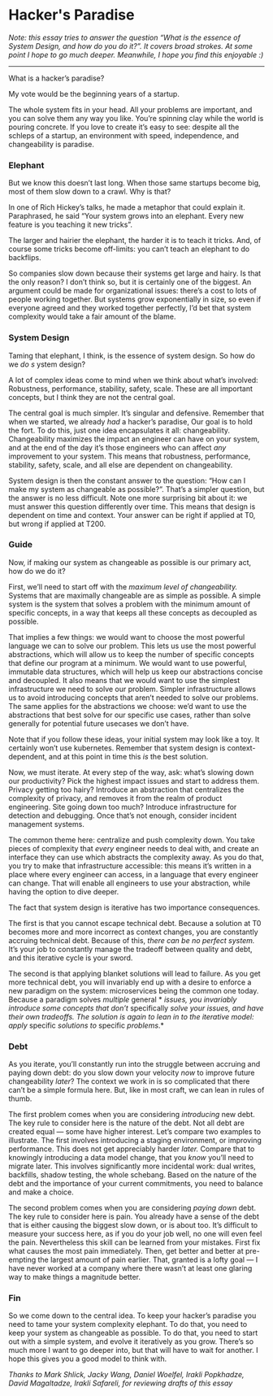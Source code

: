 # Hacker's Paradise


 _Note: this essay tries to answer the question “What is the essence of System
Design, and how do you do it?”. It covers broad strokes. At some point I hope
to go much deeper. Meanwhile, I hope you find this enjoyable :)_

* * *

What is a hacker’s paradise?

My vote would be the beginning years of a startup.

The whole system fits in your head. All your problems are important, and you
can solve them any way you like. You’re spinning clay while the world is
pouring concrete. If you love to create it’s easy to see: despite all the
schleps of a startup, an environment with speed, independence, and
changeability is paradise.

### Elephant

But we know this doesn’t last long. When those same startups become big, most
of them slow down to a crawl. Why is that?

In one of Rich Hickey’s talks, he made a metaphor that could explain it.
Paraphrased, he said “Your system grows into an elephant. Every new feature is
you teaching it new tricks”.

The larger and hairier the elephant, the harder it is to teach it tricks. And,
of course some tricks become off-limits: you can’t teach an elephant to do
backflips.

So companies slow down because their systems get large and hairy. Is that the
only reason? I don’t think so, but it is certainly one of the biggest. An
argument could be made for organizational issues: there’s a cost to lots of
people working together. But systems grow exponentially in size, so even if
everyone agreed and they worked together perfectly, I’d bet that system
complexity would take a fair amount of the blame.

### System Design

Taming that elephant, I think, is the essence of system design. So how do we
_do s_ ystem design?

A lot of complex ideas come to mind when we think about what’s involved:
Robustness, performance, stability, safety, scale. These are all important
concepts, but I think they are not the central goal.

The central goal is much simpler. It’s singular and defensive. Remember that
when we started, we already _had_ a hacker’s paradise, Our goal is to hold the
fort. To do this, just one idea encapsulates it all: changeability.
Changeability maximizes the impact an engineer can have on your system, and at
the end of the day it’s those engineers who can affect _any_ improvement to
your system. This means that robustness, performance, stability, safety,
scale, and all else are dependent on changeability.

System design is then the constant answer to the question: “How can I make my
system as changeable as possible?”. That’s a simpler question, but the answer
is no less difficult. Note one more surprising bit about it: we must answer
this question differently over time. This means that design is dependent on
time and context. Your answer can be right if applied at T0, but wrong if
applied at T200.

### Guide

Now, if making our system as changeable as possible is our primary act, how do
we do it?

First, we’ll need to start off with the _maximum level of changeability._
Systems that are maximally changeable are as simple as possible. A simple
system is the system that solves a problem with the minimum amount of specific
concepts, in a way that keeps all these concepts as decoupled as possible.

That implies a few things: we would want to choose the most powerful language
we can to solve our problem. This lets us use the most powerful abstractions,
which will allow us to keep the number of specific concepts that define our
program at a minimum. We would want to use powerful, immutable data
structures, which will help us keep our abstractions concise and decoupled. It
also means that we would want to use the simplest infrastructure we need to
solve our problem. Simpler infrastructure allows us to avoid introducing
concepts that aren’t needed to solve our problems. The same applies for the
abstractions we choose: we’d want to use the abstractions that best solve for
our specific use cases, rather than solve generally for potential future
usecases we don’t have.

Note that if you follow these ideas, your initial system may look like a toy.
It certainly won’t use kubernetes. Remember that system design is context-
dependent, and at this point in time this _is_ the best solution.

Now, we must iterate. At every step of the way, ask: what’s slowing down our
productivity? Pick the highest impact issues and start to address them.
Privacy getting too hairy? Introduce an abstraction that centralizes the
complexity of privacy, and removes it from the realm of product engineering.
Site going down too much? Introduce infrastructure for detection and
debugging. Once that’s not enough, consider incident management systems.

The common theme here: centralize and push complexity down. You take pieces of
complexity that _every_ engineer needs to deal with, and create an interface
they can use which abstracts the complexity away. As you do that, you try to
make that infrastructure accessible: this means it’s written in a place where
every engineer can access, in a language that every engineer can change. That
will enable all engineers to use your abstraction, while having the option to
dive deeper.

The fact that system design is iterative has two importance consequences.

The first is that you cannot escape technical debt. Because a solution at T0
becomes more and more incorrect as context changes, you are constantly
accruing technical debt. Because of this, _there can be no perfect system._
It’s your job to constantly manage the tradeoff between quality and debt, and
this iterative cycle is your sword.

The second is that applying blanket solutions will lead to failure. As you get
more technical debt, you will invariably end up with a desire to enforce a new
paradigm on the system: microservices being the common one today. Because a
paradigm solves _multiple_ general * _issues, you invariably introduce some
concepts that don’t_ specifically _solve your issues, and have their own
tradeoffs. The solution is again to lean in to the iterative model: apply_
specific _solutions to_ specific _problems_.*

### Debt

As you iterate, you’ll constantly run into the struggle between accruing and
paying down debt: do you slow down your velocity _now_ to improve future
changeability _later_? The context we work in is so complicated that there
can’t be a simple formula here. But, like in most craft, we can lean in rules
of thumb.

The first problem comes when you are considering _introducing_ new debt. The
key rule to consider here is the nature of the debt. Not all debt are created
equal — some have higher interest. Let’s compare two examples to illustrate.
The first involves introducing a staging environment, or improving
performance. This does not get appreciably harder _later._ Compare that to
knowingly introducing a data model change, that you _know_ you’ll need to
migrate later. This involves significantly more incidental work: dual writes,
backfills, shadow testing, the whole schebang. Based on the nature of the debt
and the importance of your current commitments, you need to balance and make a
choice.

The second problem comes when you are considering _paying down_ debt. The key
rule to consider here is pain. You already have a sense of the debt that is
either causing the biggest slow down, or is about too. It’s difficult to
measure your success here, as if you do your job well, no one will even feel
the pain. Nevertheless this skill can be learned from your mistakes. First fix
what causes the most pain immediately. Then, get better and better at pre-
empting the largest amount of pain earlier. That, granted is a lofty goal — I
have never worked at a company where there wasn’t at least one glaring way to
make things a magnitude better.

### Fin

So we come down to the central idea. To keep your hacker’s paradise you need
to tame your system complexity elephant. To do that, you need to keep your
system as changeable as possible. To do that, you need to start out with a
simple system, and evolve it iteratively as you grow. There’s so much more I
want to go deeper into, but that will have to wait for another. I hope this
gives you a good model to think with.

 _Thanks to Mark Shlick, Jacky Wang, Daniel Woelfel, Irakli Popkhadze, David
Magaltadze, Irakli Safareli, for reviewing drafts of this essay_

